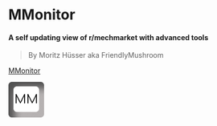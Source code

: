 # MMonitor
#### A self updating view of r/mechmarket with advanced tools
> By Moritz Hüsser aka FriendlyMushroom

[MMonitor](https://mmonitor.io/)

![favicon](https://raw.githubusercontent.com/Fri3ndlymushroom/mmonitor/master/public/favicon.png)